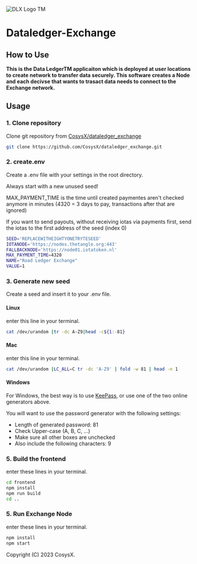 ![DLX Logo TM](https://user-images.githubusercontent.com/18197505/212561424-959357bb-191b-48f5-8772-cb775925c83e.png)

# Dataledger-Exchange

## How to Use

**This is the Data LedgerTM applicaiton which is deployed at user locations to create network to transfer data securely. This software creates a Node and each decivse that wants to trasact data needs to connect to the Exchange network.**

## Usage

### 1. Clone repository

Clone git repository from [CosysX/dataledger_exchange](https://github.com/CosysX/dataledger_exchange)
```bash
git clone https://github.com/CosysX/dataledger_exchange.git
```

### 2. create.env

Create a .env file with your settings in the root directory.

Always start with a new unused seed!

MAX_PAYMENT_TIME is the time until created paymentes aren't checked anymore in minutes (4320 = 3 days to pay, transactions after that are ignored)

If you want to send payouts, without receiving iotas via payments first, send the iotas to the first address of the seed (index 0)

```bash
SEED='REPLACEWITHEIGHTYONETRYTESEED'
IOTANODE='https://nodes.thetangle.org:443'
FALLBACKNODE='https://node01.iotatoken.nl'
MAX_PAYMENT_TIME=4320
NAME="Road Ledger Exchange"
VALUE=1
```

### 3. Generate new seed

Create a seed and insert it to your .env file.

#### Linux
 enter this line in your terminal.
```bash
cat /dev/urandom |tr -dc A-Z9|head -c${1:-81}
```

#### Mac
 enter this line in your terminal.
```bash
cat /dev/urandom |LC_ALL=C tr -dc 'A-Z9' | fold -w 81 | head -n 1
```

#### Windows
For Windows, the best way is to use [KeePass](https://keepass.info/), or use one of the two online generators above.

You will want to use the password generator with the following settings:

- Length of generated password: 81
- Check Upper-case (A, B, C, ...)
- Make sure all other boxes are unchecked
- Also include the following characters: 9

### 5. Build the frontend

enter these lines in your terminal.
```bash
cd frontend
npm install
npm run build
cd ..
```

### 5. Run Exchange Node

enter these lines in your terminal.
```bash
npm install
npm start
```


Copyright (C) 2023 CosysX.
